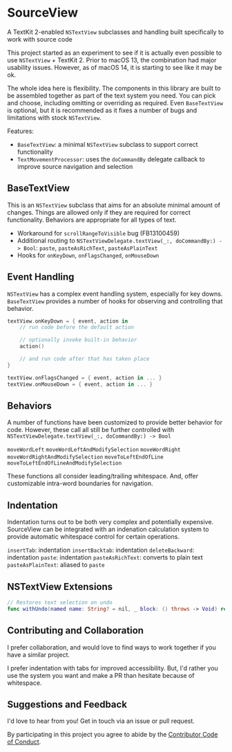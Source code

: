 # SourceView
A TextKit 2-enabled `NSTextView` subclasses and handling built specifically to work with source code

This project started as an experiment to see if it is actually even possible to use `NSTextView` + TextKit 2. Prior to macOS 13, the combination had major usability issues. However, as of macOS 14, it is starting to see like it may be ok.

The whole idea here is flexibility. The components in this library are built to be assembled together as part of the text system you need. You can pick and choose, including omitting or overriding as required. Even `BaseTextView` is optional, but it is recommended as it fixes a number of bugs and limitations with stock `NSTextView`.

Features:

- `BaseTextView`: a minimal `NSTextView` subclass to support correct functionality
- `TextMovementProcessor`: uses the `doCommandBy` delegate callback to improve source navigation and selection

## BaseTextView

This is an `NSTextView` subclass that aims for an absolute minimal amount of changes. Things are allowed only if they are required for correct functionality. Behaviors are appropriate for all types of text.

- Workaround for `scrollRangeToVisible` bug (FB13100459)
- Additional routing to `NSTextViewDelegate.textView(_:, doCommandBy:) -> Bool`:  `paste`, `pasteAsRichText`, `pasteAsPlainText`
- Hooks for `onKeyDown`, `onFlagsChanged`, `onMouseDown`

## Event Handling

`NSTextView` has a complex event handling system, especially for key downs. `BaseTextView` provides a number of hooks for observing and controlling that behavior.

```swift
textView.onKeyDown = { event, action in
    // run code before the default action

    // optionally invoke built-in behavior
    action()

    // and run code after that has taken place
}

textView.onFlagsChanged = { event, action in ... }
textView.onMouseDown = { event, action in ... }
```

## Behaviors

A number of functions have been customized to provide better behavior for code. However, these call all still be further controlled with `NSTextViewDelegate.textView(_:, doCommandBy:) -> Bool`

`moveWordLeft`
`moveWordLeftAndModifySelection`
`moveWordRight`
`moveWordRightAndModifySelection`
`moveToLeftEndOfLine`
`moveToLeftEndOfLineAndModifySelection`

These functions all consider leading/trailing whitespace. And, offer customizable intra-word boundaries for navigation.

## Indentation

Indentation turns out to be both very complex and potentially expensive. SourceView can be integrated with an indenation calculation system to provide automatic whitespace control for certain operations.

`insertTab`: indentation
`insertBacktab`: indentation
`deleteBackward`: indentation
`paste`: indentation
`pasteAsRichText`: converts to plain text
`pasteAsPlainText`: aliased to `paste`

## NSTextView Extensions

```swift
// Restores text selection on undo
func withUndo(named name: String? = nil, _ block: () throws -> Void) rethrows {
```

## Contributing and Collaboration

I prefer collaboration, and would love to find ways to work together if you have a similar project.

I prefer indentation with tabs for improved accessibility. But, I'd rather you use the system you want and make a PR than hesitate because of whitespace.

## Suggestions and Feedback

I'd love to hear from you! Get in touch via an issue or pull request.

By participating in this project you agree to abide by the [Contributor Code of Conduct](CODE_OF_CONDUCT.md).
